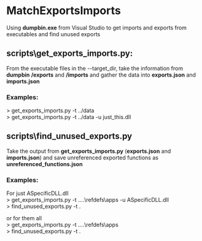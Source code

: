 # MatchExportsImports
Using **dumpbin.exe** from Visual Studio to get imports and exports from executables and find unused exports

## scripts\get_exports_imports.py:
From the executable files in the --target_dir, take the information from
**dumpbin** **/exports** and **/imports** and gather the data into **exports.json** and **imports.json**

### Examples:
\> get_exports_imports.py -t ../data<br>
\> get_exports_imports.py -t ../data -u just_this.dll<br>


## scripts\find_unused_exports.py
Take the output from **get_exports_imports.py** (**exports.json** and **imports.json**) and
save unreferenced exported functions as **unreferenced_functions.json**

### Examples:
For just ASpecificDLL.dll<br>
\> get_exports_imports.py -t ..\..\refdefs\apps -u ASpecificDLL.dll<br>
\> find_unused_exports.py -t .<br>

or for them all<br>
\> get_exports_imports.py -t ..\..\refdefs\apps<br>
\> find_unused_exports.py -t .<br>
